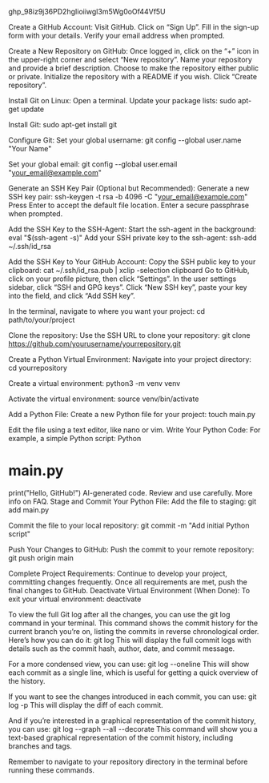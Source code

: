 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


Create a GitHub Account:
Visit GitHub.
Click on “Sign Up”.
Fill in the sign-up form with your details.
Verify your email address when prompted.

Create a New Repository on GitHub:
Once logged in, click on the “+” icon in the upper-right corner and select “New repository”.
Name your repository and provide a brief description.
Choose to make the repository either public or private.
Initialize the repository with a README if you wish.
Click “Create repository”.

Install Git on Linux:
Open a terminal.
Update your package lists:
sudo apt-get update

Install Git:
sudo apt-get install git

Configure Git:
Set your global username:
git config --global user.name "Your Name"

Set your global email:
git config --global user.email "your_email@example.com"

Generate an SSH Key Pair (Optional but Recommended):
Generate a new SSH key pair:
ssh-keygen -t rsa -b 4096 -C "your_email@example.com"
Press Enter to accept the default file location.
Enter a secure passphrase when prompted.

Add the SSH Key to the SSH-Agent:
Start the ssh-agent in the background:
eval "$(ssh-agent -s)"
Add your SSH private key to the ssh-agent:
ssh-add ~/.ssh/id_rsa

Add the SSH Key to Your GitHub Account:
Copy the SSH public key to your clipboard:
cat ~/.ssh/id_rsa.pub | xclip -selection clipboard
Go to GitHub, click on your profile picture, then click “Settings”.
In the user settings sidebar, click “SSH and GPG keys”.
Click “New SSH key”, paste your key into the field, and click “Add SSH key”.

In the terminal, navigate to where you want your project:
cd path/to/your/project

Clone the repository:
Use the SSH URL to clone your repository:
git clone https://github.com/yourusername/yourrepository.git

Create a Python Virtual Environment:
Navigate into your project directory:
cd yourrepository

Create a virtual environment:
python3 -m venv venv

Activate the virtual environment:
source venv/bin/activate

Add a Python File:
Create a new Python file for your project:
touch main.py

Edit the file using a text editor, like nano or vim.
Write Your Python Code:
For example, a simple Python script:
Python

# main.py
print("Hello, GitHub!")
AI-generated code. Review and use carefully. More info on FAQ.
Stage and Commit Your Python File:
Add the file to staging:
git add main.py

Commit the file to your local repository:
git commit -m "Add initial Python script"


Push Your Changes to GitHub:
Push the commit to your remote repository:
git push origin main

Complete Project Requirements:
Continue to develop your project, committing changes frequently.
Once all requirements are met, push the final changes to GitHub.
Deactivate Virtual Environment (When Done):
To exit your virtual environment:
deactivate

To view the full Git log after all the changes, you can use the git log command in your terminal. This command shows the commit history for the current branch you’re on, listing the commits in reverse chronological order. 
Here’s how you can do it:
git log
This will display the full commit logs with details such as the commit hash, author, date, and commit message.

For a more condensed view, you can use:
git log --oneline
This will show each commit as a single line, which is useful for getting a quick overview of the history.

If you want to see the changes introduced in each commit, you can use:
git log -p
This will display the diff of each commit.

And if you’re interested in a graphical representation of the commit history, you can use:
git log --graph --all --decorate
This command will show you a text-based graphical representation of the commit history, including branches and tags.

Remember to navigate to your repository directory in the terminal before running these commands.
